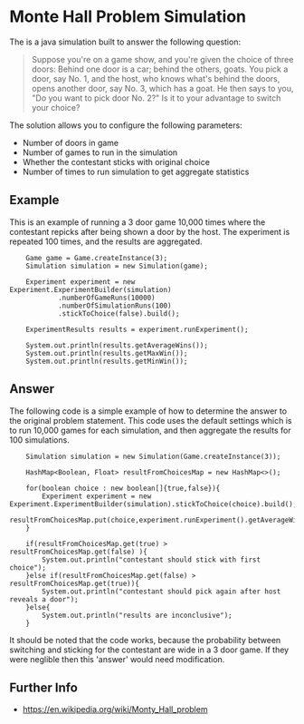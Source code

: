 # Monte Hall Problem Simulation

The is a java simulation built to answer the following question:

>Suppose you're on a game show, and you're given the choice of three doors: Behind one door is a car; behind the others, goats. You pick a door, say No. 1, and the host, who knows what's behind the doors, opens another door, say No. 3, which has a goat. He then says to you, "Do you want to pick door No. 2?" Is it to your advantage to switch your choice?

The solution allows you to configure the following parameters:

- Number of doors in game
- Number of games to run in the simulation
- Whether the contestant sticks with original choice
- Number of times to run simulation to get aggregate statistics

## Example

This is an example of running a 3 door game 10,000 times where the contestant repicks after being shown a door by the host.
The experiment is repeated 100 times, and the results are aggregated.

        Game game = Game.createInstance(3);
        Simulation simulation = new Simulation(game);

        Experiment experiment = new Experiment.ExperimentBuilder(simulation)
                .numberOfGameRuns(10000)
                .numberOfSimulationRuns(100)
                .stickToChoice(false).build();

        ExperimentResults results = experiment.runExperiment();

        System.out.println(results.getAverageWins());
        System.out.println(results.getMaxWin());
        System.out.println(results.getMinWin());

## Answer

The following code is a simple example of how to determine the answer to the original problem statement. This code uses the default settings which is to run 10,000 games for each simulation, and then aggregate the results for 100 simulations.

        Simulation simulation = new Simulation(Game.createInstance(3));
        
        HashMap<Boolean, Float> resultFromChoicesMap = new HashMap<>();

        for(boolean choice : new boolean[]{true,false}){
            Experiment experiment = new Experiment.ExperimentBuilder(simulation).stickToChoice(choice).build();
            resultFromChoicesMap.put(choice,experiment.runExperiment().getAverageWins());
        }

        if(resultFromChoicesMap.get(true) > resultFromChoicesMap.get(false) ){
            System.out.println("contestant should stick with first choice");
        }else if(resultFromChoicesMap.get(false) > resultFromChoicesMap.get(true)){
            System.out.println("contestant should pick again after host reveals a door");
        }else{
            System.out.println("results are inconclusive");
        }

It should be noted that the code works, because the probability between switching and sticking for the contestant are wide in a 3 door game.
If they were neglible then this 'answer' would need modification.


## Further Info

- https://en.wikipedia.org/wiki/Monty_Hall_problem


